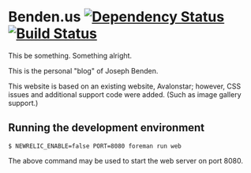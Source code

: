# Benden.us [![Dependency Status](https://gemnasium.com/jbenden/benden_us.png)](https://gemnasium.com/jbenden/benden_us) [![Build Status](https://travis-ci.org/jbenden/benden_us.svg?style=flat&branch=benden_us)](https://travis-ci.org/jbenden/benden_us)

This be something. Something alright.

This is the personal "blog" of Joseph Benden.

This website is based on an existing website, Avalonstar; however,
CSS issues and additional support code were added. (Such as image
gallery support.)

## Running the development environment

    $ NEWRELIC_ENABLE=false PORT=8080 foreman run web

The above command may be used to start the web server on port 8080.
